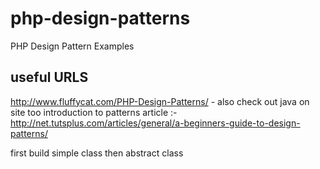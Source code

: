 php-design-patterns
===================

PHP Design Pattern Examples

useful URLS
-----------

http://www.fluffycat.com/PHP-Design-Patterns/ - also check out java on site too
introduction to patterns article :-
http://net.tutsplus.com/articles/general/a-beginners-guide-to-design-patterns/ 

first build simple class then abstract class


